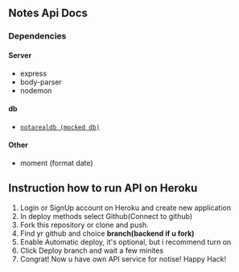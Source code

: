 ## Notes Api Docs

### Dependencies

#### **Server**
- express
- body-parser
- nodemon

#### **db**
- [`notarealdb (mocked db)`](https://www.npmjs.com/package/notarealdb)

#### **Other**
- moment (format date)


## Instruction how to run API on Heroku
1. Login or SignUp account on Heroku and create new application
2. In deploy methods select Github(Connect to github)
3. Fork this repository or clone and push.
4. Find yr github and choice **branch(backend if u fork)**
5. Enable Automatic deploy, it's optional, but i recommend turn on
6. Click Deploy branch and wait a few minites
7. Congrat! Now u have own API service for notise! Happy Hack! 

